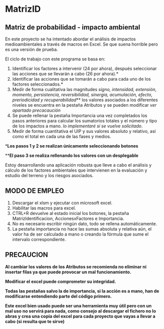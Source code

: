 # MatrizID
## Matriz de probabilidad - impacto ambiental 

En este proyecto se ha intentado abordar el análisis de impactos medioambientales a través de macros en Excel.
Se que suena horrible pero es una versión de prueba.

El ciclo de trabajo con este programa se basa en:
1.  Identificar los factores a intervenir (24 por ahora), después seleccionar las acciones que se llevarán a cabo (26 por ahora).*
1.  Identificar las acciones que se tomarán a cabo para cada uno de los factores seleccionados.*
1.  Medir de forma cualitativa las magnitudes _signo, intensidad, extensión, momento, persistencia, reversibilidad, sinergia, acumulación, efecto, preriodicidad y recuperabilidad_** los valores asociados a los diferentes niveles se encuentra en la pestaña Atributos y se pueden modificar _ver apartado precacaución_
1.  Se puede rellenar la pestaña Importancia una vez completados los pasos anteriores para calcular los sumatorios totales y el número y tipo de los impactos a mano. _lo implementaré si se vuelve solicitado_.
1.  Medir de forma cuantitativa el UIP y sus valores absoluto y relativo, así como el total en cada una de las fases y medios. 

***Los pasos 1 y 2 se realizan únicamente seleccionando botones**

****El paso 3 se realiza rellenando los valores con un desplegable**

Estoy desarrollando una aplicación robusta que lleve a cabo el análisis y cálculo de los factores ambientales que intervienen en la evaluación y estudio del terreno y los riesgos asociados.

##  MODO DE EMPLEO
1.  Descargar el xlsm y ejecutar con microsoft excel.
1.  Habilitar las macros para excel.
1.  CTRL+R devuelve al estado inicial los botones, la pestaña MatrizIdentificacion, AccionesxFactores e Importancia.
1.  No es necesario escribir ningún dato, todo se rellena automáticamente.
1.  La pestaña importancia no hace las sumas absoluta y relativa aún, el valor ha de ser calculado a mano o creando la fórmula que sume el intervalo correspondiente.

## PRECAUCION
**Al cambiar los valores de los Atributos se recomienda no eliminar ni insertar filas ya que puede provocar un mal funcionamiento.**

**Modificar el excel puede comprometer su integridad.**

**Todas las pestañas salvo la de importancia, si la acción es a mano, han de modificarse entendiendo parte del código primero.**

**Este excel bien usado puede ser una herramienta muy útil pero con un mal uso no servirá para nada, como consejo al descargar el fichero no lo abras y crea una copia del excel para cada proyecto que vayas a llevar a cabo (si resulta que te sirve)**
